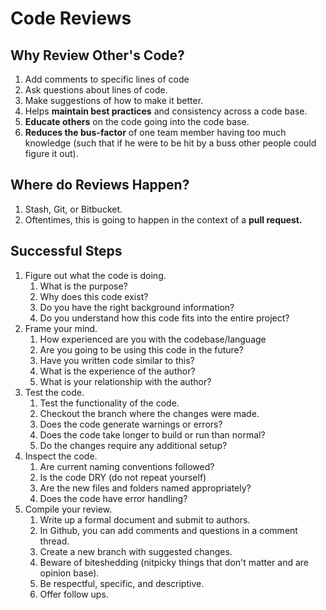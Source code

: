 # Code Reviews

## Why Review Other's Code?

1. Add comments to specific lines of code
2. Ask questions about lines of code.
3. Make suggestions of how to make it better.
4. Helps **maintain best practices** and consistency across a code base.
5. **Educate others** on the code going into the code base.
6. **Reduces the bus-factor** of one team member having too much knowledge \(such that if he were to be hit by a buss other people could figure it out\).

## Where do Reviews Happen?

1. Stash, Git, or Bitbucket.
2. Oftentimes, this is going to happen in the context of a **pull request.**

## Successful Steps

1. Figure out what the code is doing.
   1. What is the purpose?
   2. Why does this code exist?
   3. Do you have the right background information?
   4. Do you understand how this code fits into the entire project?
2. Frame your mind.
   1. How experienced are you with the codebase/language
   2. Are you going to be using this code in the future?
   3. Have you written code similar to this?
   4. What is the experience of the author?
   5. What is your relationship with the author?
3. Test the code.
   1. Test the functionality of the code.
   2. Checkout the branch where the changes were made.
   3. Does the code generate warnings or errors?
   4. Does the code take longer to build or run than normal?
   5. Do the changes require any additional setup?
4. Inspect the code.
   1. Are current naming conventions followed?
   2. Is the code DRY \(do not repeat yourself\)
   3. Are the new files and folders named appropriately?
   4. Does the code have error handling?
5. Compile your review.
   1. Write up a formal document and submit to authors.
   2. In Github, you can add comments and questions in a comment thread.
   3. Create a new branch with suggested changes.
   4. Beware of biteshedding \(nitpicky things that don't matter and are opinion base\).
   5. Be respectful, specific, and descriptive.
   6. Offer follow ups.



